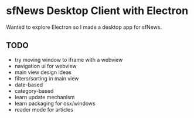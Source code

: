 # sfNews Desktop Client with Electron
Wanted to explore Electron so I made a desktop app for sfNews.


## TODO

* try moving window to iframe with a webview
* navigation ui for webview
* main view design ideas
* filters/sorting in main view
 * date-based
 * category-based
* learn update mechanism
* learn packaging for osx/windows
* reader mode for articles
